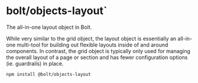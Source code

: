 # bolt/objects-layout`
The all-in-one layout object in Bolt.

While very similar to the grid object, the layout object is essentially an all-in-one multi-tool for building out flexible layouts inside of and around components. In contrast, the grid object is typically only used for managing the overall layout of a page or section and has fewer configuration options (ie. guardrails) in place.

```
npm install @bolt/objects-layout
```
